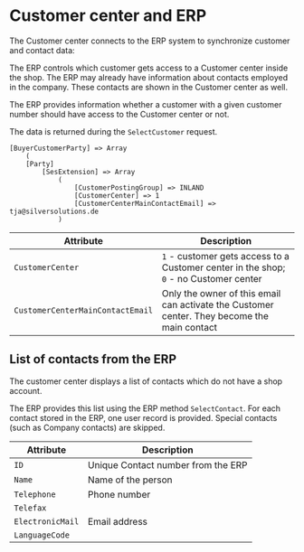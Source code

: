 # Customer center and ERP

The Customer center connects to the ERP system to synchronize customer and contact data:

The ERP controls which customer gets access to a Customer center inside the shop.
The ERP may already have information about contacts employed in the company. These contacts are shown in the Customer center as well.

The ERP provides information whether a customer with a given customer number should have access to the Customer center or not.

The data is returned during the `SelectCustomer` request. 

```
[BuyerCustomerParty] => Array
    (
    [Party]
        [SesExtension] => Array
            (
                [CustomerPostingGroup] => INLAND
                [CustomerCenter] => 1
                [CustomerCenterMainContactEmail] => tja@silversolutions.de
            )
```

|Attribute|Description|
|--- |--- |
|`CustomerCenter`|`1` - customer gets access to a Customer center in the shop; `0` - no Customer center|
|`CustomerCenterMainContactEmail`|Only the owner of this email can activate the Customer center. They become the main contact|

## List of contacts from the ERP

The customer center displays a list of contacts which do not have a shop account.

The ERP provides this list using the ERP method `SelectContact`. For each contact stored in the ERP,
one user record is provided. Special contacts (such as Company contacts) are skipped. 

|Attribute|Description|
|--- |--- |
|`ID`|Unique Contact number from the ERP|
|`Name`|Name of the person|
|`Telephone`|Phone number|
|`Telefax`||
|`ElectronicMail`|Email address|
|`LanguageCode`||
